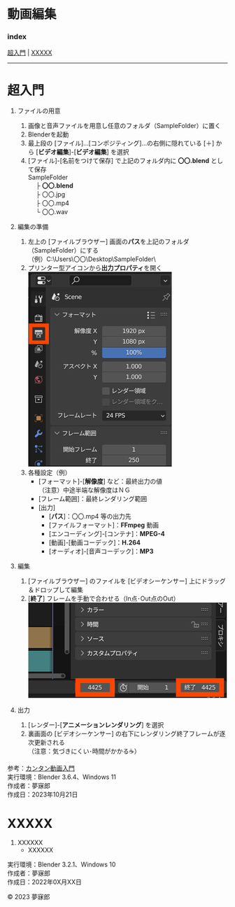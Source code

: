# 動画編集<a id="TOP"></a>

### <b>index</b>

[超入門](#231021) | [XXXXX](#220X02)
***


<a name="231021"></a>
# <b>超入門</b>

1. ファイルの用意  
    1. 画像と音声ファイルを用意し任意のフォルダ（SampleFolder）に置く  
    1. Blenderを起動  
    1. 最上段の [ファイル]...[コンポジティング]...の右側に隠れている [＋] から [**ビデオ編集**]-[**ビデオ編集**] を選択  
    1. [ファイル]-[名前をつけて保存] で上記のフォルダ内に **〇〇.blend** として保存  
  SampleFolder  
　  ├ **〇〇.blend**  
　  ├ 〇〇.jpg  
　  ├ 〇〇.mp4  
　  └ 〇〇.wav  

1. 編集の準備
    1. 左上の [ファイルブラウザー] 画面の**パス**を上記のフォルダ（SampleFolder）にする  
    （例）C:\Users\〇〇\Desktop\SampleFolder\
    1. プリンター型アイコンから**出力プロパティ**を開く  
    ![image](https://github.com/mubirou/Blender-Study-Notes/blob/master/video/jpg/202310212147.jpg)  
    1. 各種設定（例）  
        * [フォーマット]-[**解像度**] など：最終出力の値  
        （注意）中途半端な解像度はＮＧ
        * [フレーム範囲]：最終レンダリング範囲
        * [出力]
            * [**パス**]：〇〇.mp4 等の出力先
            * [ファイルフォーマット]：**FFmpeg** 動画
            * [エンコーディング]-[コンテナ]：**MPEG-4**
            * [動画]-[動画コーデック]：**H.264**
            * [オーディオ]-[音声コーデック]：**MP3**

1. 編集
    1. [ファイルブラウザー] のファイルを [ビデオシーケンサー] 上にドラッグ＆ドロップして編集
    1. [**終了**] フレームを手動で合わせる（In点･Out点のOut）  
    ![image](https://github.com/mubirou/Blender-Study-Notes/blob/master/video/jpg/202310212209.jpg)  

1. 出力
    1. [レンダー]-[**アニメーションレンダリング**] を選択
    1. 裏画面の [ビデオシーケンサー] の右下にレンダリング終了フレームが逐次更新される  
    （注意：気づきにくい･時間がかかる☕）


参考：[カンタン動画入門](https://douga-tec.com/?p=29969)  
実行環境：Blender 3.6.4、Windows 11  
作成者：夢寐郎  
作成日：2023年10月21日  


<a name="220X02"></a>
# <b>XXXXX</b>

1. XXXXXX
    * XXXXXX

実行環境：Blender 3.2.1、Windows 10  
作成者：夢寐郎  
作成日：2022年0X月XX日  


© 2023 夢寐郎
